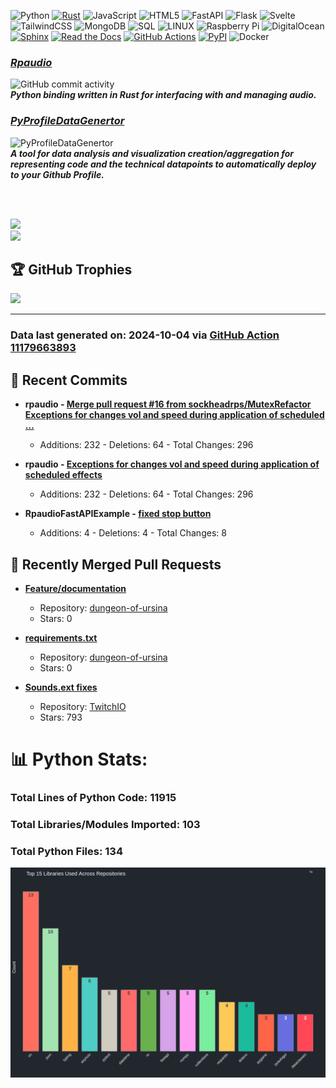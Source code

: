 

![Python](https://img.shields.io/badge/python-3670A0?style=plastic&logo=python&logoColor=ffdd54) 
[![Rust](https://img.shields.io/badge/Rust-%23000000.svg?e&logo=rust&logoColor=white)](#) 
![JavaScript](https://img.shields.io/badge/javascript-%23323330.svg?style=plastic&logo=javascript&logoColor=%23F7DF1E) 
![HTML5](https://img.shields.io/badge/html5-%23E34F26.svg?style=plastic&logo=html5&logoColor=white) 
![FastAPI](https://img.shields.io/badge/FastAPI-005571?style=plastic&logo=fastapi)
![Flask](https://img.shields.io/badge/flask-%23000.svg?style=plastic&logo=flask&logoColor=white) 
![Svelte](https://img.shields.io/badge/svelte-%23f1413d.svg?style=plastic&logo=svelte&logoColor=white) 
![TailwindCSS](https://img.shields.io/badge/tailwindcss-%2338B2AC.svg?style=plastic&logo=tailwind-css&logoColor=white) 
![MongoDB](https://img.shields.io/badge/MongoDB-%234ea94b.svg?style=plastic&logo=mongodb&logoColor=white) 
![SQL](https://img.shields.io/badge/sql-%2300f.svg?style=plastic&logo=mysql&logoColor=white)
![LINUX](https://img.shields.io/badge/Linux-FCC624?style=plastic&logo=linux&logoColor=black)
![Raspberry Pi](https://img.shields.io/badge/-RaspberryPi-C51A4A?style=plastic&logo=Raspberry-Pi)
![DigitalOcean](https://img.shields.io/badge/DigitalOcean-%230167ff.svg?style=plastic&logo=digitalOcean&logoColor=white)
[![Sphinx](https://img.shields.io/badge/Sphinx-000?logo=sphinx&logoColor=fff)](#)
[![Read the Docs](https://img.shields.io/badge/Read%20the%20Docs-8CA1AF?logo=readthedocs&logoColor=fff)](#)
[![GitHub Actions](https://img.shields.io/badge/GitHub_Actions-2088FF?logo=github-actions&logoColor=white)](#)
[![PyPI](https://img.shields.io/badge/PyPI-3775A9?logo=pypi&logoColor=fff)](#)
![Docker](https://img.shields.io/badge/Docker-blue?logo=docker&logoColor=white)
<br>
 


### ***[Rpaudio](https://github.com/sockheadrps/rpaudio)***
![GitHub commit activity](https://img.shields.io/github/commit-activity/t/sockheadrps/rpaudio)    
***Python binding written in Rust for interfacing with and managing audio.***


###  [***PyProfileDataGenertor***](https://github.com/sockheadrps/PyProfileDataGen)
![PyProfileDataGenertor](https://img.shields.io/github/commit-activity/t/sockheadrps/PyProfileDataGen?color=orange)  
***A tool for data analysis and visualization creation/aggregation for representing code and the technical datapoints to automatically deploy to your Github Profile.***

<br>
<br>




![](https://github-readme-stats.vercel.app/api?username=sockheadrps&theme=radical&hide_border=false&include_all_commits=true&count_private=true)<br/>
![](https://github-readme-stats.vercel.app/api/top-langs/?username=sockheadrps&theme=radical&hide_border=false&include_all_commits=true&count_private=true&layout=compact)

## 🏆 GitHub Trophies

![](https://github-profile-trophy.vercel.app/?username=sockheadrps&theme=radical&no-frame=false&no-bg=true&margin-w=4)


---


### Data last generated on: 2024-10-04 via [GitHub Action 11179663893](https://github.com/sockheadrps/sockheadrps/actions/runs/11179663893)

## 🚀 Recent Commits

- **rpaudio - [Merge pull request #16 from sockheadrps/MutexRefactor  Exceptions for changes vol and speed during application of scheduled …](https://github.com/sockheadrps/rpaudio/commit/ff5ecb1ded88ffaf4510e27996388f8d07bfa940)**
  - Additions: 232 - Deletions: 64 - Total Changes: 296

- **rpaudio - [Exceptions for changes vol and speed during application of scheduled effects](https://github.com/sockheadrps/rpaudio/commit/7be9a669b9dc44557ef11871c4ca458f04ecd944)**
  - Additions: 232 - Deletions: 64 - Total Changes: 296

- **RpaudioFastAPIExample - [fixed stop button](https://github.com/sockheadrps/RpaudioFastAPIExample/commit/42001c5b62e79b4979d8546f55f76de74ca1c5dd)**
  - Additions: 4 - Deletions: 4 - Total Changes: 8


## 🔀 Recently Merged Pull Requests

- **[Feature/documentation](https://github.com/drinkincode/dungeon-of-ursina/pull/6)**
  - Repository: [dungeon-of-ursina](https://github.com/drinkincode/dungeon-of-ursina)
  - Stars: 0

- **[requirements.txt](https://github.com/drinkincode/dungeon-of-ursina/pull/2)**
  - Repository: [dungeon-of-ursina](https://github.com/drinkincode/dungeon-of-ursina)
  - Stars: 0

- **[Sounds.ext fixes](https://github.com/PythonistaGuild/TwitchIO/pull/454)**
  - Repository: [TwitchIO](https://github.com/PythonistaGuild/TwitchIO)
  - Stars: 793

# 📊 Python Stats:

### Total Lines of Python Code: 11915
### Total Libraries/Modules Imported: 103
### Total Python Files: 134
![](DataVisuals/data.gif)

